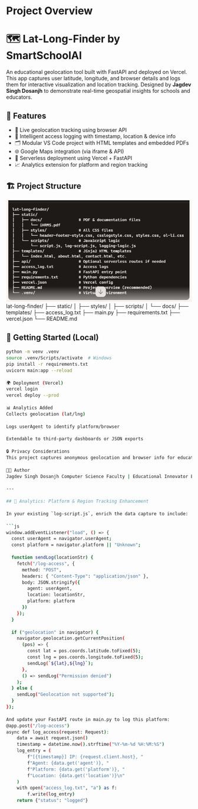 # Project Overview
# 🗺️ Lat-Long-Finder by SmartSchoolAI

An educational geolocation tool built with FastAPI and deployed on Vercel. This app captures user latitude, longitude, and browser details and logs them for interactive visualization and location tracking. Designed by **Jagdev Singh Dosanjh** to demonstrate real-time geospatial insights for schools and educators.

## 🚀 Features

- 📍 Live geolocation tracking using browser API
- 🧠 Intelligent access logging with timestamp, location & device info
- 🗂️ Modular VS Code project with HTML templates and embedded PDFs
- 🌐 Google Maps integration (via iframe & API)
- 📄 Serverless deployment using Vercel + FastAPI
- 📈 Analytics extension for platform and region tracking

## 🏗️ Project Structure

![](image.png)
lat-long-finder/ ├── static/ │ ├── styles/ │ ├── scripts/ │ └── docs/ ├── templates/ ├── access_log.txt ├── main.py ├── requirements.txt ├── vercel.json └── README.md


## 🧪 Getting Started (Local)

```bash
python -m venv .venv
source .venv/Scripts/activate  # Windows
pip install -r requirements.txt
uvicorn main:app --reload

🌍 Deployment (Vercel)
vercel login
vercel deploy --prod

📊 Analytics Added
Collects geolocation (lat/lng)

Logs userAgent to identify platform/browser

Extendable to third-party dashboards or JSON exports

🔒 Privacy Considerations
This project captures anonymous geolocation and browser info for educational tracking. Use responsibly.

👨‍🏫 Author
Jagdev Singh Dosanjh Computer Science Faculty | Educational Innovator Email: jagdevsinghdosanjh@gmail.com

---

## 🔎 Analytics: Platform & Region Tracking Enhancement

In your existing `log-script.js`, enrich the data capture to include:

```js
window.addEventListener("load", () => {
  const userAgent = navigator.userAgent;
  const platform = navigator.platform || "Unknown";

  function sendLog(locationStr) {
    fetch("/log-access", {
      method: "POST",
      headers: { "Content-Type": "application/json" },
      body: JSON.stringify({
        agent: userAgent,
        location: locationStr,
        platform: platform
      })
    });
  }

  if ("geolocation" in navigator) {
    navigator.geolocation.getCurrentPosition(
      (pos) => {
        const lat = pos.coords.latitude.toFixed(5);
        const lng = pos.coords.longitude.toFixed(5);
        sendLog(`${lat},${lng}`);
      },
      () => sendLog("Permission denied")
    );
  } else {
    sendLog("Geolocation not supported");
  }
});

And update your FastAPI route in main.py to log this platform:
@app.post("/log-access")
async def log_access(request: Request):
    data = await request.json()
    timestamp = datetime.now().strftime("%Y-%m-%d %H:%M:%S")
    log_entry = (
        f"[{timestamp}] IP: {request.client.host}, "
        f"Agent: {data.get('agent')}, "
        f"Platform: {data.get('platform')}, "
        f"Location: {data.get('location')}\n"
    )
    with open("access_log.txt", "a") as f:
        f.write(log_entry)
    return {"status": "logged"}
